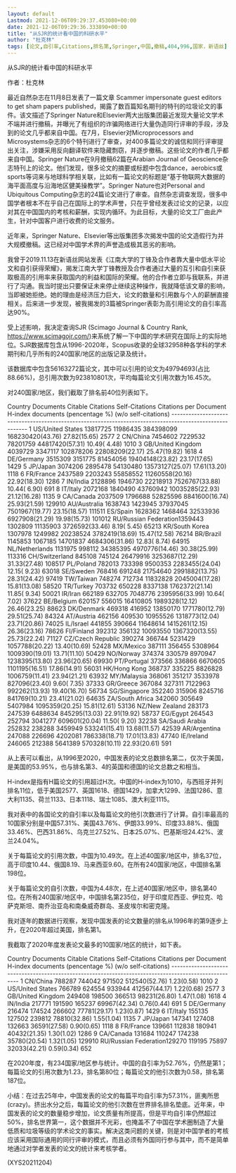 ```yaml
---
layout: default
Lastmod: 2021-12-06T09:29:37.453080+00:00
date: 2021-12-06T09:29:36.333890+00:00
title: "从SJR的统计看中国的科研水平"
author: "杜克林"
tags: [论文,自引率,Citations,排名第,Springer,中国,撤稿,404,996,国家，新语丝]
---
```


从SJR的统计看中国的科研水平

作者：杜克林

最近自然杂志在11月8日发表了一篇文章 Scammer impersonate guest editors to get sham papers published，揭露了数百篇知名期刊的特刊的垃圾论文的事件。该文描述了Springer Nature和Elsevier两大出版集团最近发现大量论文学术不端并进行撤稿，并曝光了有组织的诈骗网络进行大量伪造同行评审的手段，涉及到的论文几乎都来自中国。在7月，Elsevier对Microprocessors and Microsystems杂志的6个特刊进行了审查，对400多篇论文的诚信和同行评审提出关注，涉嫌采用反向翻译软件来隐藏剽窃，并逐步撤稿。这些论文的作者几乎都来自中国。Springer Nature在9月撤稿62篇在Arabian Journal of Geoscience杂志特刊上的论文。他们发现，很多论文的摘要或标题中包含dance，aerobics或sports等词来与地球科学相关联，比如有一篇论文的标题是“基于物联网大数据的海平面高度与沿海地区健美操教学”。Springer Nature也对Personal and Ubiquitous Computing杂志的24篇论文进行了审查。自然杂志调查发现，很多中国学者根本不在乎自己在国际上的学术声誉，只在乎曾经发表过论文的记录，以应对其在中国国内的考核和薪酬，实现内循环。为此目标，大量的论文工厂由此产生，针对中国客户进行收费的论文服务。

近年来，Springer Nature、Elsevier等出版集团多次揭发中国的论文造假行为并大规模撤稿。这已经对中国学术界的声誉造成极其恶劣的影响。

我曾于2019.11.13在新语丝网站发表《江南大学的丁锋及合作者靠大量中低水平论文和自引获得荣耀》，揭发江南大学丁锋教授及合作者通过大量的互引和自引来获取极高的引用率来获取国内的利益和国际的荣耀。他的合作者立即与我联系，并进行了沟通。我当时提出只要保证未来停止继续这种操作，我就降低该文章的影响，当即被她拒绝。她的理由是经济压力巨大，论文的数量和引用数与个人的薪酬直接相关。后来进一步发现，被我揭发的3篇被Springer表彰为高引用论文的自引率高达90%。

受上述影响，我决定查询SJR (Scimago Journal & Country Rank, https://www.scimagojr.com/)来系统了解一下中国的学术研究在国际上的实际地位。SJR数据库包含从1996-2020年，Scopus收录的全球32958种各学科的学术期刊和几乎所有的240国家/地区的出版记录及统计。

该数据库中包含56163272篇论文，其中可以引用的论文为49794693(占比88.66%)，总引用次数为923810801次，平均每篇论文引用次数为16.45次。

对240国家/地区，我们截取了排名前40位列表如下。

Country	       Documents    Citable   Citations   Self-Citations  Citations per Document  H-index                                  documents               (pencentage %)   (w/o self-citations)     --------------------------------------------------------------------------------------------------------- 1  US/United States    13817725   11986435   384398099   168230420(43.76)     27.82(15.65)      2577 2  CN/China	         7454602    7229532    78201759    44817420(57.31)     10.49( 4.48)      1010 3  GB/United Kingdom    4039729    3347117   102878206    22808209(22.17)     25.47(19.82)      1618 4  DE/Germany           3515309    3151775    81454056    19404148(23.82)     23.17(17.65)      1429 5  JP/Japan             3074206    2895478    54130480    13573127(25.07)     17.61(13.20)      1118 6  FR/France            2437589    2203243    55858552    11260558(20.16)     22.92(18.30)      1286 7  IN/India             2128896    1946730    22218913     7526767(33.88)     10.44( 6.90)       691 8  IT/Italy             2072168    1840490    43760942    10035285(22.93)     21.12(16.28)      1135 9  CA/Canada            2037509    1796688    52825596     8841600(16.74)     25.93(21.59)      129910  AU/Australia         1638743    1423945    37937045     7501967(19.77)     23.15(18.57)      111511  ES/Spain             1628362    1468464    32533936     6927908(21.29)     19.98(15.73)      101012  RU/Russian Federation1359443    1302809    11135903     3726592(33.46)      8.19( 5.45)       65213  KR/South Korea       1307978    1249982    20238524     3782419(18.69)     15.47(12.58)       76214  BR/Brazil            1145853    1067185    14701837     4684306(31.86)     12.83( 8.74)       64915  NL/Netherlands       1131975     998112    34385395     4970776(14.46)     30.38(25.99)      113316  CH/Switzerland        845108     745124    26479916     3253687(12.29)     31.33(27.48)      108517  PL/Poland             782013     733398     9500353     2283455(24.04)     12.15( 9.23)       63018  SE/Sweden             768416     691248    21754640     2991882(13.75)     28.31(24.42)       97419  TW/Taiwan             748274     712734    11832828     2045004(17.28)     15.81(13.08)       58520  TR/Turkey             703732     650228     8337138     1762372(21.14)     11.85( 9.34)       50021  IR/Iran               662189     632705     7048776     2395956(33.99)     10.64( 7.02)       37622  BE/Belgium            620157     556015    16410805     1989328(12.12)     26.46(23.25)       88623  DK/Denmark            469318     416952    13850170     1771780(12.79)     29.51(25.74)       84324  AT/Austria            462156     409530    10955526     1318773(12.04)     23.71(20.86)       74025  IL/Israel             441855     390664    11648614     1415261(12.15)     26.36(23.16)       78626  FI/Finland            392312     356132    10093550     1367320(13.55)     25.73(22.24)       71127  CZ/Czech Republic     390274     366744     5231429     1057788(20.22)     13.40(10.69)       52428  MX/Mexico             387111     356455     5308964     1009390(19.01)     13.71(11.10)       50429  NO/Norway             374374     330579     8970947     1238395(13.80)     23.96(20.65)       69930  PT/Portugal           373566     336866     6670605     1101195(16.51)     17.86(14.91)       56031  HK/Hong Kong          368737     335225     8826828     1006759(11.41)     23.94(21.21)       63932  MY/Malaysia           368061     351217     3533978      827096(23.40)      9.60( 7.35)       37333  GR/Greece             367084     327311     7122963      992262(13.93)     19.40(16.70)       56734  SG/Singapore          352240     315906     8245716      841769(10.21)     23.41(21.02)       64635  ZA/South Africa       342060     305649     5407984     1095359(20.25)     15.81(12.61)       53136  NZ/New Zealand        283173     247539     6488634      845295(13.03)     22.91(19.92)       58737  EG/Egypt              264543     252794     3041277      609601(20.04)     11.50( 9.20)       32238  SA/Saudi Arabia       252832     238288     3459949      533241(15.41)     13.68(11.57)       42539  AR/Argentina          247088     226696     4202081      786338(18.71)     17.01(13.83)       47740  IE/Ireland            246065     212388     5641389      570328(10.11)     22.93(20.61)       591

从上表可以看出，从1996至2020，中国发表的论文总数排名第二，仅次于美国，是美国的53.95%，也与排名第3、4的英国和德国的论文总数之和相当。

H-index是指有H篇论文的引用超过H次。中国的H-index为1010，与西班牙并列排名11位，低于美国2577、英国1618、德国1429，加拿大1299、法国1286、意大利1135、荷兰1133、日本1118、瑞士1085、澳大利亚1115。

我对表中的各国论文的自引率以及每篇论文的他引次数进行了计算。自引率最高的10国家分别是中国57.31%、美国43.76%、伊朗33.99%、印度33.88%、俄国33.46%、巴西31.86%、乌克兰27.52%、日本25.07%、巴基斯坦24.42%、波兰24.04%。

关于每篇论文的引用次数，中国为10.49次。在上述40国家/地区中，排名37位，高于印度10.44、俄国8.19、马来西亚9.60。在所有240国家/地区，中国排名第198位。

关于每篇论文的自引次数，中国为4.48次，在上述40国家/地区中，排名第40位。在所有240国家/地区中，中国排名第235位，好于印度尼西亚、伊拉克、哈萨克斯坦、南乔治亚岛和南桑威奇群岛、圣皮埃尔和密克隆。

我对逐年的数据进行观察，发现中国发表的论文数量的排名从1996年的第9逐步上升，在2020年超过美国，排名第1。

我截取了2020年度发表论文最多的10国家/地区的统计，如下表。

Country	       Documents   Citable   Citations  Self-Citations  Citations per Document H-index                                  documents             (pencentage %)  (w/o self-citations)     ------------------------------------------------------------------------------------------------------ 1  CN/China	         788287     744042      971502     512540(52.76)     1.23(0.58)       1010 2  US/United States     766789     624554      933944     412567(44.17)     1.22(0.68)       2577 3  GB/United Kingdom    249408     198500      366513      98231(26.80)     1.47(1.08)       1618 4  IN/India             217771     191590      165237      69967(42.34)     0.76(0.44)        691 5  DE/Germany           216474     174524      266602      77781(29.17)     1.23(0.87)       1429 6  IT/Italy             155135     127502      239812      78810(32.86)     1.55(1.04)       1135 7  JP/Japan             147341     127408      132663      36591(27.58)     0.90(0.65)       1118 8  FR/France            139661     112838      180941      40432(21.35)     1.30(1.02)       1286 9  CA/Canada            131684     110247      174238      35780(20.54)     1.32(1.05)       129910  RU/Russian Federation129270     119195       75897      32033(42.21)     0.59(0.34)        652

在2020年度，有234国家/地区参与统计。中国的自引率为52.76%，仍然是第1；每篇论文的引用次数为1.23，排名第80位；每篇论文的他引次数为0.58，排名第187位。

小结：在过去25年中，中国发表的论文的每篇平均自引率为57.31%，匪夷所思(crazy)。挤出水分之后，每篇论文的他引次数在世界排名排名垫底。近年来，中国发表的论文的数量稳步增加，论文质量有所提高，但是平均自引率仍然超过50%，排名世界第一，这个数据并不光彩，也掩盖不了中国在学术圈制造了大量低质和垃圾等级的学术论文的事实。解决这类问题的关键，则是对中国学者的考核应该采用国际通用的同行评审的模式，而且必须有外国同行参与其中，而不是简单地通过对学者发表的论文的统计来考核学者。

(XYS20211204)

